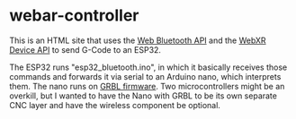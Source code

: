 # webar-controller
This is an HTML site that uses the [Web Bluetooth API](https://developer.mozilla.org/en-US/docs/Web/API/Web_Bluetooth_API) and the [WebXR Device API](https://immersive-web.github.io/webxr/) to send G-Code to an ESP32.

The ESP32 runs "esp32_bluetooth.ino", in which it basically receives those commands and forwards it via serial to an Arduino nano, which interprets them. The nano runs on [GRBL firmware](https://github.com/gnea/grbl/wiki). Two microcontrollers might be an overkill, but I wanted to have the Nano with GRBL to be its own separate CNC layer and have the wireless component be optional.